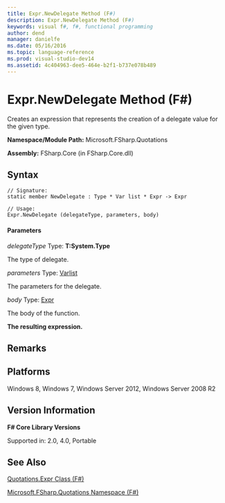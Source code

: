 ```yaml
---
title: Expr.NewDelegate Method (F#)
description: Expr.NewDelegate Method (F#)
keywords: visual f#, f#, functional programming
author: dend
manager: danielfe
ms.date: 05/16/2016
ms.topic: language-reference
ms.prod: visual-studio-dev14
ms.assetid: 4c404963-dee5-464e-b2f1-b737e078b489 
---
```


# Expr.NewDelegate Method (F#)

Creates an expression that represents the creation of a delegate value for the given type.

**Namespace/Module Path:** Microsoft.FSharp.Quotations

**Assembly:** FSharp.Core (in FSharp.Core.dll)


## Syntax

```
// Signature:
static member NewDelegate : Type * Var list * Expr -> Expr

// Usage:
Expr.NewDelegate (delegateType, parameters, body)
```

#### Parameters
*delegateType*
Type: **T:System.Type**


The type of delegate.


*parameters*
Type: [Var](https://msdn.microsoft.com/library/2b1237f9-d897-4bcf-872a-4a297db3f7b5)[list](https://msdn.microsoft.com/library/c627b668-477b-4409-91ed-06d7f1b3e4a7)


The parameters for the delegate.


*body*
Type: [Expr](https://msdn.microsoft.com/library/ed6a2caf-69d4-45c2-ab97-e9b3be9bce65)


The body of the function.



**The resulting expression.**
## Remarks

## Platforms
Windows 8, Windows 7, Windows Server 2012, Windows Server 2008 R2


## Version Information
**F# Core Library Versions**

Supported in: 2.0, 4.0, Portable




## See Also
[Quotations.Expr Class &#40;F&#35;&#41;](Quotations.Expr-Class-%5BFSharp%5D.md)

[Microsoft.FSharp.Quotations Namespace &#40;F&#35;&#41;](Microsoft.FSharp.Quotations-Namespace-%5BFSharp%5D.md)

